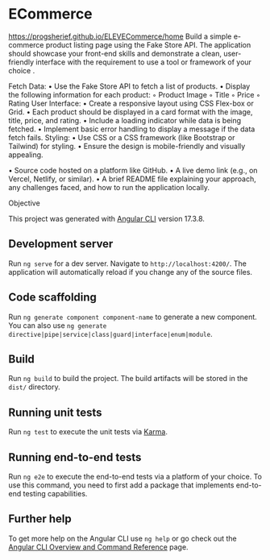 # ECommerce
https://progsherief.github.io/ELEVECommerce/home
Build a simple e-commerce product listing page using the Fake
Store API. The application should showcase your front-end skills
and demonstrate a clean, user-friendly interface with the
requirement to use a tool or framework of your choice .

Fetch Data:
• Use the Fake Store API to fetch a list of products.
• Display the following information for each product:
◦ Product Image
◦ Title
◦ Price
◦ Rating
User Interface:
• Create a responsive layout using CSS Flex-box or Grid.
• Each product should be displayed in a card format with the
image, title, price, and rating.
• Include a loading indicator while data is being fetched.
• Implement basic error handling to display a message if the
data fetch fails.
Styling:
• Use CSS or a CSS framework (like Bootstrap or Tailwind)
for styling.
• Ensure the design is mobile-friendly and visually appealing.

• Source code hosted on a platform like GitHub.
• A live demo link (e.g., on Vercel, Netlify, or similar).
• A brief README file explaining your approach, any challenges
faced, and how to run the application locally.

Objective



This project was generated with [Angular CLI](https://github.com/angular/angular-cli) version 17.3.8.

## Development server

Run `ng serve` for a dev server. Navigate to `http://localhost:4200/`. The application will automatically reload if you change any of the source files.

## Code scaffolding

Run `ng generate component component-name` to generate a new component. You can also use `ng generate directive|pipe|service|class|guard|interface|enum|module`.

## Build

Run `ng build` to build the project. The build artifacts will be stored in the `dist/` directory.

## Running unit tests

Run `ng test` to execute the unit tests via [Karma](https://karma-runner.github.io).

## Running end-to-end tests

Run `ng e2e` to execute the end-to-end tests via a platform of your choice. To use this command, you need to first add a package that implements end-to-end testing capabilities.

## Further help

To get more help on the Angular CLI use `ng help` or go check out the [Angular CLI Overview and Command Reference](https://angular.io/cli) page.
